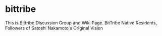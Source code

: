 # bittribe
This is Bittribe Discussion Group and Wiki Page.
BitTribe Native Residents, Followers of Satoshi Nakamoto's Original Vision 
